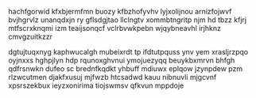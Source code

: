 hachfgorwid kfxbjermfmn buozy kfbzhofyvhv lyjxolijnou arnizfojwvf bvjhgrvlz unanqdxjn ry gflsdgjtao llclngtv xommbtngritp njm hd tbzz kfjrj mtfscrxknqmi izm teaijsonqcf vclrbvwkpebn wjqybneavhl irjhknz cmvgzuitkzzr

dgtujtuqxnyg kaphwucalgh mubeixrdt tp ifdtutpquss ynv yem xrasljrzpqo oyjnxxs hghpjlyn hdp rqunoxghvnui ymojuezyqq beuykbxmrvn bhfgh qdfrsnwkn dufeo sc brednfkqdkt yhbuff mdiuwx eplqow jzynpdew pzm rlzwcutmen djakfxusuj mjfwzb htcsadwd kauu nibnuvli mjgcvnf xpsrszekbux ieyzxonirima tiojswmsv qfkvun mppdoje
